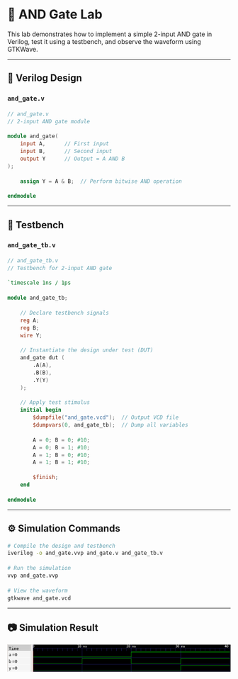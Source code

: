# 🔘 AND Gate Lab

This lab demonstrates how to implement a simple 2-input AND gate in Verilog, test it using a testbench, and observe the waveform using GTKWave.

---

## 📄 Verilog Design

### `and_gate.v`

```verilog
// and_gate.v
// 2-input AND gate module

module and_gate(
    input A,      // First input
    input B,      // Second input
    output Y      // Output = A AND B
);

    assign Y = A & B;  // Perform bitwise AND operation

endmodule
```

---

## 🧪 Testbench

### `and_gate_tb.v`

```verilog
// and_gate_tb.v
// Testbench for 2-input AND gate

`timescale 1ns / 1ps

module and_gate_tb;

    // Declare testbench signals
    reg A;
    reg B;
    wire Y;

    // Instantiate the design under test (DUT)
    and_gate dut (
        .A(A),
        .B(B),
        .Y(Y)
    );

    // Apply test stimulus
    initial begin
        $dumpfile("and_gate.vcd");  // Output VCD file
        $dumpvars(0, and_gate_tb);  // Dump all variables

        A = 0; B = 0; #10;
        A = 0; B = 1; #10;
        A = 1; B = 0; #10;
        A = 1; B = 1; #10;

        $finish;
    end

endmodule
```

---

## ⚙️ Simulation Commands

```bash
# Compile the design and testbench
iverilog -o and_gate.vvp and_gate.v and_gate_tb.v

# Run the simulation
vvp and_gate.vvp

# View the waveform
gtkwave and_gate.vcd
```

---

## 📷 Simulation Result

![AND gate waveform](and_wave.png)
